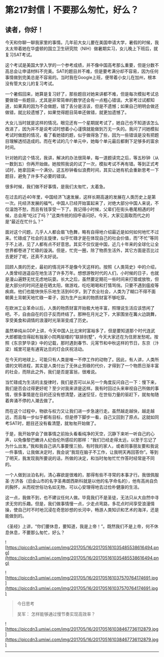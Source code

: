# 第217封信丨不要那么匆忙，好么？

## 读者，你好！

今天和你聊一聊我家里的事情。几年前大女儿要在美国申请大学，暑假的时候，我太太带着她在华盛顿的国立卫生研究院（NIH）做暑期实习，女儿晚上下班后，就复习SAT考试。

这个考试是美国大学入学的一个参考成绩，并不像中国高考那么重要，但是分数不高总会让申请材料不完美。SAT的题目并不难，但是要考满分却不容易，因为任何事情做到完美总是不容易的。当时我在Google上班，便带着小女儿在加州，根本没有管大女儿的复习考试。

一个暑假回来，她算是复习好了，那些题目对她来讲都不难，但是每次模拟考试总要做错一些题目，尤其是非常简单的数学还会有一点粗心错误。大家考过试都知道，如果真的因为不会做题，错了丢分是活该，但是不遗憾；如果自己明明会做还做错，就比较遗憾了，如果觉得题目简单还做错，就更加遗憾了。

大女儿当时就是这样的情况。眼见还有一个星期就考试了，她自己也不知道该怎么改进了，因为并不是说考试时想着小心谨慎就能做到万无一失的。我问了问她模拟考试时做题的情况，看了看她错的题，似乎做得急了些，因为一些错误是没有把题目理解透彻造成的。而在考试的几个单元中，她每个单元最后都剩下足够多的富余时间。

针对她的这个情况，我讲，解决的办法很简单，每一道题读完之后，等五秒钟（从一数到五）你再开始做。她按照我说的试了一次，模拟考试不再有错。等到正式考试时，她拿回来一个满分。这五秒钟看似浪费时间，其实让她有机会重新思考一下题目，避免了许多不必要的错误。

很多时候，我们做不好事情，是我们太匆忙，太着急。

在过去的近40年里，中国经济飞速发展，这样长期高速的发展在人类历史上是第一次。托经济发展的福气，中国人已经开始富起来了，对绝大部分中国人来说，不仅温饱不愁，而且有钱享受一下了。我记得小时候，父辈们在街头巷尾相遇的时候，总会用“吃过了吗？”这类传统的招呼语问好。今天，大家见面取而代之的是“最近在忙什么？”

面对这个问题，几乎人人都会眉飞色舞，略有自得地介绍最近是如何如何地忙不过来。忙碌成了社会的主旋律，似乎忙碌才是在体现自己的社会价值，而“不忙”等同于不上进，见了人都有点不好意思。其实不仅仅是中国，近几十年来的全球化让全世界都卷进了忙碌的漩涡。但是，忙完一圈，除了物质生活外，其它方面是否比过去更好了呢，还真不太好说。

回顾人类的历史，最初的情况并不是像今天这样的。按照《人类简史》中的介绍，人类曾经逍遥自在地生活了许多万年。想想游牧时代的人们，小时候的日子，也就是漫山遍野无忧无虑地玩耍。长大之后，虽然要定期花一些时间来打猎或放牧，但是大部分的时间还是在晒太阳，做游戏，吃吃喝喝和打情骂俏。只要不遇到瘟疫等疾病，他们也能快快乐乐地生活到60岁。到了农业社会，人类为了糊口不得不面朝黄土背朝天地忙碌一辈子，因为生产出来的物质财富不够吃穿。

在欧洲工业革命以后，人类的物质财富开始极大地丰富，照理说生活应该悠闲了吧。不，自由自在的日子反而终结了。那种在月光之下，大家围坐在篝火边跳舞，享受美食和调情的浪漫时光渐渐变成了历史。

虽然单纯从GDP上讲，今天中国人比北宋时富裕多了，但是要知道那个时代连武大郎都能住得起有独家小院两层楼的“联排别墅”，今天大家还在为住房发愁呢。按照《东京梦华录》中的记载，那时遇到春节、元宵节和中秋这样的节日，东京（汴梁）城里可是有通宵达旦的灯会庆祝活动。

在今天的地球上，可能只有人类是唯一不停工作的动物了。因此，有人讲，人类所谓的文明进程，其实是人类付出了无休止劳碌的代价，才得到了一个物质日渐丰富的社会，而除此之外，我们是否是富翁，很难说。

当忙碌成为生活的主旋律时，我们是否可以从另一个角度反问自己一下：慢下来，我们是否会过得更好呢？至少对我来讲是这样。我有时回过头来审视自己所做的事情，很多事情是在目的还没有想清楚，迷迷怔怔，在世俗力量的驱赶下，就匆匆随着奔涌不停的人潮去做了。

而在这个过程中，物欲与权力又让我们进一步急速行走。虽然越走越快，越走越远，而且每一步似乎都有目标，但是停下脚步一看，自己又回到了原点。这就如同考SAT时，题目还没有看清楚，就匆匆开始做了。

于是，我开始学会了做事情之前抬头看看纯净的天空，沉静下来听一听自己的心声，以免像黎巴嫩诗人纪伯伦所感叹的那样：“我们已经走得太远，以至于忘记了为什么出发。”我和我自己讲凡事要慢三拍，有时我的家人，或者同事朋友要和我说一件事情，让我做决定时，我会说“我现在脑子不工作，让我明天再回答你”。等到了明天，我发现我所要说的话，所做的决定，和当时匆匆忙忙作答时经常是不同的。

一个人做到淡泊名利，清心寡欲是很难的，那得有些不寻常的本事才行。我很佩服圣·方济各（旧金山市的名字圣弗朗西斯科就是以他的名字命名的），他有高尚自负的胸怀，从而视世俗功名如无物，可以心安理得地去过俭朴健康的生活。

这一点，我做不到，也不建议任何人做。毕竟我们不是圣徒，无法只从大自然中寻求无穷的乐趣。但是，我们做事情慢一点，少走点弯路，多花点时间享受浪漫情操，使自己时不时地沉浸在奇思妙想的长河中，畅游人类知识和艺术的海洋，还是能做到的。

《圣经》上讲，“你们要休息，要知道，我是上帝！”。既然我们不是上帝，何不休息休息，不要那么匆忙，好么？

![https://piccdn3.umiwi.com/img/201705/16/201705161035485538616494.png](https://piccdn3.umiwi.com/img/201705/16/201705161035485538616494.png)

![https://piccdn3.umiwi.com/img/201705/16/201705161037570764174691.jpg](https://piccdn3.umiwi.com/img/201705/16/201705161037570764174691.jpg)

> 今日思考
> 
> 吴军： 怎样能够通过慢节奏实现高效率？

![https://piccdn3.umiwi.com/img/201705/16/201705161038467736112879.jpg](https://piccdn3.umiwi.com/img/201705/16/201705161038467736112879.jpg)

---
